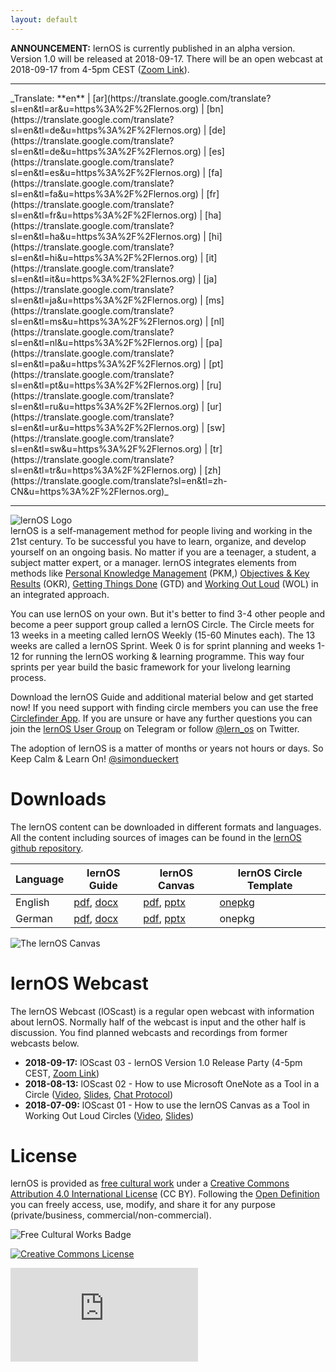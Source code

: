 ```yaml
---
layout: default
---
```


**ANNOUNCEMENT:** lernOS is currently published in an alpha version. Version 1.0 will be released at 2018-09-17. There will be an open webcast at 2018-09-17 from 4-5pm CEST ([Zoom Link](https://zoom.us/j/889519925)).
<hr />
_Translate: **en** | [ar](https://translate.google.com/translate?sl=en&tl=ar&u=https%3A%2F%2Flernos.org) | [bn](https://translate.google.com/translate?sl=en&tl=de&u=https%3A%2F%2Flernos.org) | [de](https://translate.google.com/translate?sl=en&tl=de&u=https%3A%2F%2Flernos.org) | [es](https://translate.google.com/translate?sl=en&tl=es&u=https%3A%2F%2Flernos.org) | [fa](https://translate.google.com/translate?sl=en&tl=fa&u=https%3A%2F%2Flernos.org) | [fr](https://translate.google.com/translate?sl=en&tl=fr&u=https%3A%2F%2Flernos.org) | [ha](https://translate.google.com/translate?sl=en&tl=ha&u=https%3A%2F%2Flernos.org) | [hi](https://translate.google.com/translate?sl=en&tl=hi&u=https%3A%2F%2Flernos.org) | [it](https://translate.google.com/translate?sl=en&tl=it&u=https%3A%2F%2Flernos.org) | [ja](https://translate.google.com/translate?sl=en&tl=ja&u=https%3A%2F%2Flernos.org) | [ms](https://translate.google.com/translate?sl=en&tl=ms&u=https%3A%2F%2Flernos.org) | [nl](https://translate.google.com/translate?sl=en&tl=nl&u=https%3A%2F%2Flernos.org) | [pa](https://translate.google.com/translate?sl=en&tl=pa&u=https%3A%2F%2Flernos.org) | [pt](https://translate.google.com/translate?sl=en&tl=pt&u=https%3A%2F%2Flernos.org) | [ru](https://translate.google.com/translate?sl=en&tl=ru&u=https%3A%2F%2Flernos.org) | [ur](https://translate.google.com/translate?sl=en&tl=ur&u=https%3A%2F%2Flernos.org) | [sw](https://translate.google.com/translate?sl=en&tl=sw&u=https%3A%2F%2Flernos.org) | [tr](https://translate.google.com/translate?sl=en&tl=tr&u=https%3A%2F%2Flernos.org) | [zh](https://translate.google.com/translate?sl=en&tl=zh-CN&u=https%3A%2F%2Flernos.org)_
<hr />

![lernOS Logo](https://github.com/simondueckert/lernos/raw/master/images/lernOS-Logo-400x110.png)
<br />
lernOS is a self-management method for people living and working in the 21st century. To be successful you have to learn, organize, and develop yourself on an ongoing basis. No matter if you are a teenager, a student, a subject matter expert, or a manager. lernOS integrates elements from methods like [Personal Knowledge Management]() (PKM,) [Objectives & Key Results](https://en.wikipedia.org/wiki/OKR) (OKR), [Getting Things Done](https://gettingthingsdone.com) (GTD) and [Working Out Loud](https://workingoutloud.com) (WOL) in an integrated approach.

You can use lernOS on your own. But it's better to find 3-4 other people and become a peer support group called a lernOS Circle. The Circle meets for 13 weeks in a meeting called lernOS Weekly (15-60 Minutes each). The 13 weeks are called a lernOS Sprint. Week 0 is for sprint planning and weeks 1-12 for running the lernOS working & learning programme. This way four sprints per year build the basic framework for your livelong learning process.

Download the lernOS Guide and additional material below and get started now! If you need support with finding circle members you can use the free [Circlefinder App](http://circlefinder.app/). If you are unsure or have any further questions you can join the [lernOS User Group](https://t.me/lernos) on Telegram or follow [@lern_os](https://twitter.com/lern_os) on Twitter.

The adoption of lernOS is a matter of months or years not hours or days. So Keep Calm & Learn On!
[@simondueckert](https://twitter.com/simondueckert)

# Downloads
The lernOS content can be downloaded in different formats and languages. All the content including sources of images can be found in the [lernOS github repository](https://github.com/simondueckert/lernos).

| Language | lernOS Guide | lernOS Canvas | lernOS Circle Template |
| -------- | ------------ | ------------- | ---------------------- |
| English | [pdf](https://github.com/simondueckert/lernos/raw/master/lernOS%20Guide/en/lernOS-Guide-en.pdf), [docx](https://github.com/simondueckert/lernos/raw/master/lernOS%20Guide/en/lernOS-Guide-en.docx) | [pdf](https://github.com/simondueckert/lernos/raw/master/lernOS%20Canvas/lernOS-Canvas-en.pdf), [pptx](https://github.com/simondueckert/lernos/raw/master/lernOS%20Canvas/lernOS-Canvas-en.pptx) | [onepkg](https://github.com/simondueckert/lernos/raw/master/lernOS%20Templates/lernOS-Circle-Template.onepkg) |
| German | [pdf](https://github.com/simondueckert/lernos/raw/master/lernOS%20Guide/de/lernOS-Guide-de.pdf), [docx](https://github.com/simondueckert/lernos/raw/master/lernOS%20Guide/de/lernOS-Guide-de.docx) | [pdf](https://github.com/simondueckert/lernos/raw/master/lernOS%20Canvas/lernOS-Canvas-de.pdf), [pptx](https://github.com/simondueckert/lernos/raw/master/lernOS%20Canvas/lernOS-Canvas-de.pptx) | onepkg |

![The lernOS Canvas](https://raw.githubusercontent.com/simondueckert/lernos/master/lernOS%20Canvas/lernOS-Canvas-en.png)

# lernOS Webcast
The lernOS Webcast (lOScast) is a regular open webcast with information about lernOS. Normally half of the webcast is input and the other half is discussion. You find planned webcasts and recordings from former webcasts below.

* **2018-09-17:** lOScast 03 - lernOS Version 1.0 Release Party (4-5pm CEST, [Zoom Link](https://zoom.us/j/889519925))
* **2018-08-13:** lOScast 02 - How to use Microsoft OneNote as a Tool in a Circle ([Video](https://www.youtube.com/watch?v=C4bpt4EJKFs), [Slides](https://media.cogneon.de/index.php/s/o7pyN23fmjXniLO/download), [Chat Protocol](https://media.cogneon.de/index.php/s/iUSvkhlDJc0MOkU/download))
* **2018-07-09:** lOScast 01 - How to use the lernOS Canvas as a Tool in Working Out Loud Circles ([Video](https://www.youtube.com/watch?v=7a1Vq7ism5Y), [Slides](https://media.cogneon.de/index.php/s/j2CZijvAJm1t1so/download))

# License
lernOS is provided as [free cultural work](https://creativecommons.org/share-your-work/public-domain/freeworks/) under a [Creative Commons Attribution 4.0 International License](https://creativecommons.org/licenses/by/4.0/) (CC BY). Following the [Open Definition](https://opendefinition.org/) you can freely access, use, modify, and share it for any purpose (private/business, commercial/non-commercial).

![Free Cultural Works Badge](https://upload.wikimedia.org/wikipedia/commons/thumb/b/b7/Approved-for-free-cultural-works.svg/240px-Approved-for-free-cultural-works.svg.png)

<a rel="license" href="http://creativecommons.org/licenses/by/4.0/" target="_blank"><img alt="Creative Commons License" style="border-width:0" src="https://i.creativecommons.org/l/by/4.0/88x31.png" /></a>

![](https://analytics.cogneon.de/piwik.php?idsite=3&amp;rec=1)

